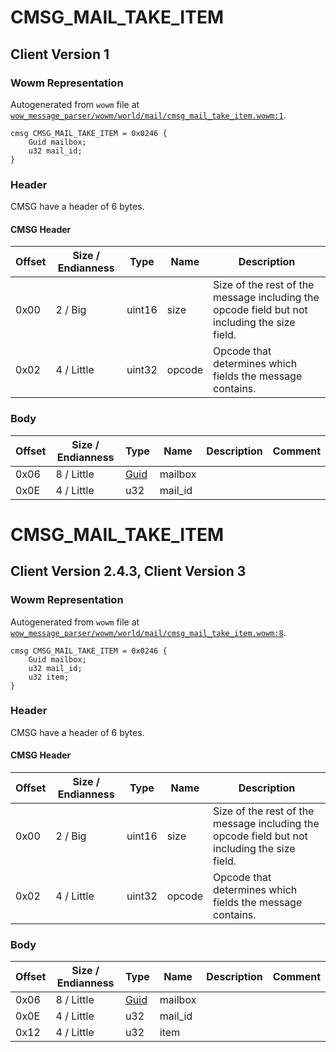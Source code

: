 # CMSG_MAIL_TAKE_ITEM

## Client Version 1

### Wowm Representation

Autogenerated from `wowm` file at [`wow_message_parser/wowm/world/mail/cmsg_mail_take_item.wowm:1`](https://github.com/gtker/wow_messages/tree/main/wow_message_parser/wowm/world/mail/cmsg_mail_take_item.wowm#L1).
```rust,ignore
cmsg CMSG_MAIL_TAKE_ITEM = 0x0246 {
    Guid mailbox;
    u32 mail_id;
}
```
### Header

CMSG have a header of 6 bytes.

#### CMSG Header

| Offset | Size / Endianness | Type   | Name   | Description |
| ------ | ----------------- | ------ | ------ | ----------- |
| 0x00   | 2 / Big           | uint16 | size   | Size of the rest of the message including the opcode field but not including the size field.|
| 0x02   | 4 / Little        | uint32 | opcode | Opcode that determines which fields the message contains.|

### Body

| Offset | Size / Endianness | Type | Name | Description | Comment |
| ------ | ----------------- | ---- | ---- | ----------- | ------- |
| 0x06 | 8 / Little | [Guid](../spec/packed-guid.md) | mailbox |  |  |
| 0x0E | 4 / Little | u32 | mail_id |  |  |

# CMSG_MAIL_TAKE_ITEM

## Client Version 2.4.3, Client Version 3

### Wowm Representation

Autogenerated from `wowm` file at [`wow_message_parser/wowm/world/mail/cmsg_mail_take_item.wowm:8`](https://github.com/gtker/wow_messages/tree/main/wow_message_parser/wowm/world/mail/cmsg_mail_take_item.wowm#L8).
```rust,ignore
cmsg CMSG_MAIL_TAKE_ITEM = 0x0246 {
    Guid mailbox;
    u32 mail_id;
    u32 item;
}
```
### Header

CMSG have a header of 6 bytes.

#### CMSG Header

| Offset | Size / Endianness | Type   | Name   | Description |
| ------ | ----------------- | ------ | ------ | ----------- |
| 0x00   | 2 / Big           | uint16 | size   | Size of the rest of the message including the opcode field but not including the size field.|
| 0x02   | 4 / Little        | uint32 | opcode | Opcode that determines which fields the message contains.|

### Body

| Offset | Size / Endianness | Type | Name | Description | Comment |
| ------ | ----------------- | ---- | ---- | ----------- | ------- |
| 0x06 | 8 / Little | [Guid](../spec/packed-guid.md) | mailbox |  |  |
| 0x0E | 4 / Little | u32 | mail_id |  |  |
| 0x12 | 4 / Little | u32 | item |  |  |

